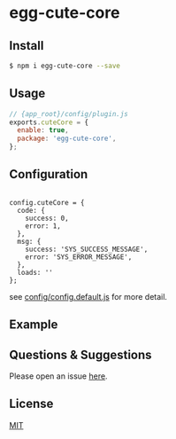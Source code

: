 # egg-cute-core

<!--
Description here.
-->

## Install

```bash
$ npm i egg-cute-core --save
```

## Usage

```js
// {app_root}/config/plugin.js
exports.cuteCore = {
  enable: true,
  package: 'egg-cute-core',
};
```

## Configuration

``` 

config.cuteCore = {
  code: {
    success: 0,
    error: 1,
  },
  msg: {
    success: 'SYS_SUCCESS_MESSAGE',
    error: 'SYS_ERROR_MESSAGE',
  },
  loads: ''
};

```

see [config/config.default.js](config/config.default.js) for more detail.

## Example

<!-- example here -->

## Questions & Suggestions

Please open an issue [here](https://github.com/eggjs/egg/issues).

## License

[MIT](LICENSE)
